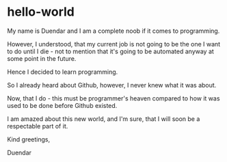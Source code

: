 # hello-world

My name is Duendar and I am a complete noob if it comes to programming.

However, I understood, that my current job is not going to be the one I want to do until I die - not to mention that it's going to be automated anyway at some point in the future.

Hence I decided to learn programming.

So I already heard about Github, however, I never knew what it was about.

Now, that I do - this must be programmer's heaven compared to how it was used to be done before Github existed.

I am amazed about this new world, and I'm sure, that I will soon be a respectable part of it.

Kind greetings,

Duendar
